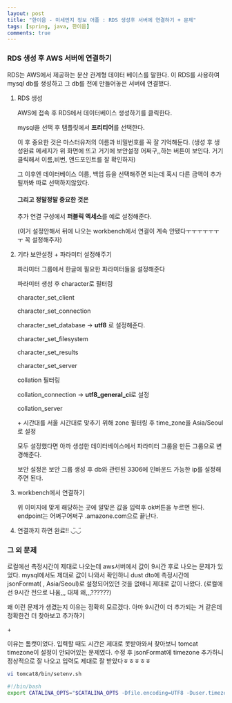```yaml
---
layout: post
title: "한이음 - 미세먼지 정보 어플 : RDS 생성후 서버에 연결하기 + 문제"
tags: [spring, java, 한이음]
comments: true
---
```




### RDS 생성 후 AWS 서버에 연결하기 

RDS는 AWS에서 제공하는 분산 관계형 데이터 베이스를 말한다. 이 RDS를 사용하여 mysql db를 생성하고 그 db를 전에 만들어놓은 서버에 연결했다. 

1. RDS 생성

   AWS에 접속 후 RDS에서 데이터베이스 생성하기를 클릭한다. 

   mysql을 선택 후 탬플릿에서 **프리티어**를 선택한다. 

   이 후 중요한 것은 마스터유저의 이름과 비밀번호를 꼭 잘 기억해둔다. (생성 후 생성완료 메세지가 위 화면에 뜨고 거기에 보안설정 어쩌구,,하는 버튼이 보인다. 거기 클릭해서 이름,비번, 앤드포인트를 잘 확인하자)

   그 이후엔 데이터베이스 이름, 백업 등을 선택해주면 되는데 혹시 다른 금액이 추가될까봐 따로 선택하지않았다.

   #### 그리고 정말정말 중요한 것은 

   추가 연결 구성에서 **퍼블릭 엑세스**를 예로 설정해준다. 

   (이거 설정안해서 뒤에 나오는 workbench에서 연결이 계속 안됐다ㅜㅜㅜㅜㅜㅜㅜ 꼭 설정해주자)

     

2. 기타 보안설정 + 파라미터 설정해주기

   파라미터 그룹에서 한글에 필요한 파라미터들을 설정해준다 

   파라미터 생성 후 character로 필터링

   character_set_client

   character_set_connection

   character_set_database 							→  **utf8** 로 설정해준다.

   character_set_filesystem

   character_set_results

   character_set_server

      

   collation 필터링

   collation_connection										→ **utf8_general_ci**로 설정

   collation_server

   

   \+ 시간대를 서울 시간대로 맞추기 위해 zone 필터링 후 time_zone을 Asia/Seoul로 설정  

   

   모두 설정했다면 아까 생성한 데이터베이스에서 파라미터 그룹을 만든 그룹으로 변경해준다.   

   

   보안 설정은 보안 그룹 생성 후 db와 관련된 3306에 인바운드 가능한 ip를 설정해주면 된다.   

    

3. workbench에서 연결하기

   위 이미지에 맞게 해당하는 곳에 알맞은 값을 입력후 ok버튼을 누르면 된다. endpoint는 어쩌구어쩌구 .amazone.com으로 끝난다.

4. 연결까지 하면 완료!! ◡̈◡̈



### 그 외 문제

로컬에선 측정시간이 제대로 나오는데 aws서버에서 값이 9시간 후로 나오는 문제가 있었다. mysql에서도 제대로 값이 나와서 확인하니 dust dto에 측정시간에 jsonFormat( , Asia/Seoul)로 설정되어있던 것을 없애니 제대로 값이 나왔다. (로컬에선 9시간 전으로 나옴,,, 대체 왜,,,??????)

왜 이런 문제가 생겼는지 이유는 정확히 모르겠다. 아마 9시간이 더 추가되는 거 같은데 정확한건 더 찾아보고 추가하기

\+

이유는 톰캣이었다. 입력할 때도 시간은 제대로 못받아와서 찾아보니 tomcat timezone이 설정이 안되어있는 문제였다. 수정 후 jsonFormat에 timezone 추가하니 정상적으로 잘 나오고 입력도 제대로 잘 받았다ㅎㅎㅎㅎㅎ

```sh
vi tomcat8/bin/setenv.sh
```

```sh
#!/bin/bash 
export CATALINA_OPTS="$CATALINA_OPTS -Dfile.encoding=UTF8 -Duser.timezone=GMT+9"
```







